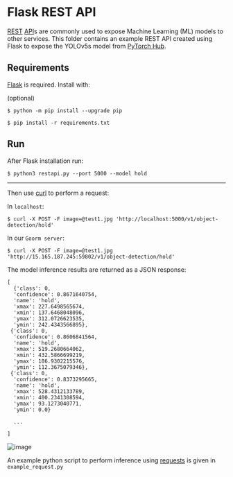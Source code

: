 # Flask REST API

[REST](https://en.wikipedia.org/wiki/Representational_state_transfer) [API](https://en.wikipedia.org/wiki/API)s are
commonly used to expose Machine Learning (ML)  models to other services. This folder contains an example REST API
created using Flask to expose the YOLOv5s model from [PyTorch Hub](https://pytorch.org/hub/ultralytics_yolov5/).

## Requirements

[Flask](https://palletsprojects.com/p/flask/) is required. Install with:

(optional)
```shell
$ python -m pip install --upgrade pip
```

```shell
$ pip install -r requirements.txt
```

## Run

After Flask installation run:

```shell
$ python3 restapi.py --port 5000 --model hold
```

---

Then use [curl](https://curl.se/) to perform a request:

In `localhost`:

```shell
$ curl -X POST -F image=@test1.jpg 'http://localhost:5000/v1/object-detection/hold'
```

In our `Goorm server`:

```shell
$ curl -X POST -F image=@test1.jpg 'http://15.165.187.245:59802/v1/object-detection/hold'
```

The model inference results are returned as a JSON response:

```
[
  {'class': 0,
  'confidence': 0.8671640754,
  'name': 'hold',
  'xmax': 227.6498565674,
  'xmin': 137.6468048096,
  'ymax': 312.0726623535,
  'ymin': 242.4343566895},
 {'class': 0,
  'confidence': 0.8606841564,
  'name': 'hold',
  'xmax': 519.2680664062,
  'xmin': 432.5866699219,
  'ymax': 186.9302215576,
  'ymin': 112.3675079346},
 {'class': 0,
  'confidence': 0.8373295665,
  'name': 'hold',
  'xmax': 528.4312133789,
  'xmin': 400.2341308594,
  'ymax': 93.1273040771,
  'ymin': 0.0}
  
  ...
  
]
```

![image](https://user-images.githubusercontent.com/53112143/205897635-8936620f-06ab-48e7-9b60-6a8e2c3487c3.png)

An example python script to perform inference using [requests](https://docs.python-requests.org/en/master/) is given
in `example_request.py`
